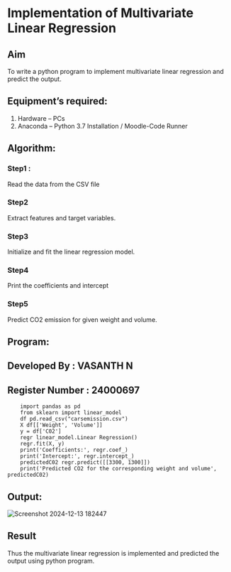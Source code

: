 # Implementation of Multivariate Linear Regression
## Aim
To write a python program to implement multivariate linear regression and predict the output.
## Equipment’s required:
1.	Hardware – PCs
2.	Anaconda – Python 3.7 Installation / Moodle-Code Runner
## Algorithm:
### Step1 : 
Read the data from the CSV file 

### Step2
Extract features and target variables.

### Step3
Initialize and fit the linear regression model.

### Step4
Print the coefficients and intercept

### Step5
Predict CO2 emission for given weight and volume.

## Program:
## Developed By : VASANTH N
## Register Number : 24000697

        import pandas as pd        
        from sklearn import linear_model       
        df pd.read_csv("carsemission.csv")    
        X df[['Weight', 'Volume']]    
        y = df['C02']      
        regr linear_model.Linear Regression()       
        regr.fit(X, y)       
        print('Coefficients:', regr.coef_)       
        print('Intercept:', regr.intercept_)
        predictedC02 regr.predict([[3300, 1300]])
        print('Predicted CO2 for the corresponding weight and volume', predictedC02)

## Output:
![Screenshot 2024-12-13 182447](https://github.com/user-attachments/assets/fb9f1f1d-1070-440d-a2a2-df94dbc5615d)

## Result
Thus the multivariate linear regression is implemented and predicted the output using python program.
